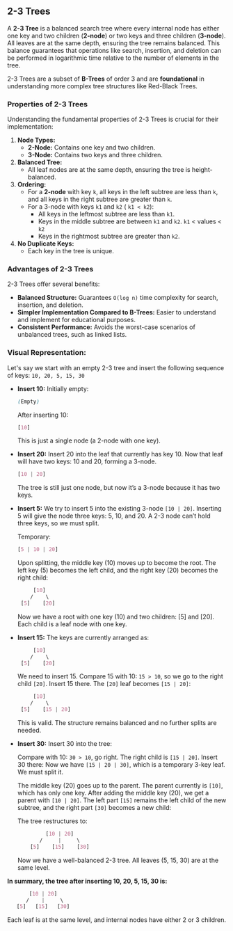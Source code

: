 ## 2-3 Trees

A **2-3 Tree** is a balanced search tree where every internal node has either one key and two children (**2-node**) or two keys and three children (**3-node**). All leaves are at the same depth, ensuring the tree remains balanced. This balance guarantees that operations like search, insertion, and deletion can be performed in logarithmic time relative to the number of elements in the tree.

2-3 Trees are a subset of **B-Trees** of order 3 and are **foundational** in understanding more complex tree structures like Red-Black Trees.



### Properties of 2-3 Trees

Understanding the fundamental properties of 2-3 Trees is crucial for their implementation:

1. **Node Types:**
   - **2-Node:** Contains one key and two children.
   - **3-Node:** Contains two keys and three children.
2. **Balanced Tree:**
   - All leaf nodes are at the same depth, ensuring the tree is height-balanced.
3. **Ordering:**
   - For a **2-node** with key `k`, all keys in the left subtree are less than `k`, and all keys in the right subtree are greater than `k`.
   - For a  3-node with keys  `k1` and  `k2` ( `k1 < k2`):
     - All keys in the leftmost subtree are less than `k1`.
     - Keys in the middle subtree are between `k1` and `k2`. `k1` < values < `k2`
     - Keys in the rightmost subtree are greater than `k2`.
4. **No Duplicate Keys:**
   - Each key in the tree is unique.

### Advantages of 2-3 Trees

2-3 Trees offer several benefits:

- **Balanced Structure:** Guarantees `O(log n)` time complexity for search, insertion, and deletion.
- **Simpler Implementation Compared to B-Trees:** Easier to understand and implement for educational purposes.
- **Consistent Performance:** Avoids the worst-case scenarios of unbalanced trees, such as linked lists.

### **Visual Representation:**

Let's say we start with an empty 2-3 tree and insert the following sequence of keys:
`10, 20, 5, 15, 30`

- **Insert 10:**
  Initially empty:

  ```css
  (Empty)
  ```

  After inserting 10:

  ```css
  [10]
  ```

  This is just a single node (a 2-node with one key).

- **Insert 20:**
  Insert 20 into the leaf that currently has key 10. Now that leaf will have two keys: 10 and 20, forming a 3-node.

  ```css
  [10 | 20]
  ```

  The tree is still just one node, but now it’s a 3-node because it has two keys.

- **Insert 5:**
  We try to insert 5 into the existing 3-node `[10 | 20]`. Inserting 5 will give the node three keys: 5, 10, and 20. A 2-3 node can’t hold three keys, so we must split.

  Temporary:

  ```css
  [5 | 10 | 20]
  ```

  Upon splitting, the middle key (10) moves up to become the root. The left key (5) becomes the left child, and the right key (20) becomes the right child:

  ```css
       [10]
      /    \
   [5]    [20]
  ```

  Now we have a root with one key (10) and two children: [5] and [20]. Each child is a leaf node with one key.

- **Insert 15:**
  The keys are currently arranged as:

  ```css
       [10]
      /    \
   [5]    [20]
  ```

  We need to insert 15. Compare 15 with 10: `15 > 10`, so we go to the right child `[20]`. Insert 15 there. The `[20]` leaf becomes `[15 | 20]`:

  ```css
       [10]
      /    \
   [5]    [15 | 20]
  ```

  This is valid. The structure remains balanced and no further splits are needed.

- **Insert 30:**
  Insert 30 into the tree:

  Compare with 10: `30 > 10`, go right. The right child is `[15 | 20]`. Insert 30 there:
  Now we have `[15 | 20 | 30]`, which is a temporary 3-key leaf. We must split it.

  The middle key (20) goes up to the parent. The parent currently is `[10]`, which has only one key. After adding the middle key (20), we get a parent with `[10 | 20]`. The left part `[15]` remains the left child of the new subtree, and the right part `[30]` becomes a new child:

  The tree restructures to:

  ```css
           [10 | 20]
         /     |     \
      [5]    [15]    [30]
  ```

  Now we have a well-balanced 2-3 tree. All leaves (5, 15, 30) are at the same level.

**In summary, the tree after inserting 10, 20, 5, 15, 30 is:**

```css
       [10 | 20]
      /    |     \
   [5]   [15]   [30]
```

Each leaf is at the same level, and internal nodes have either 2 or 3 children.